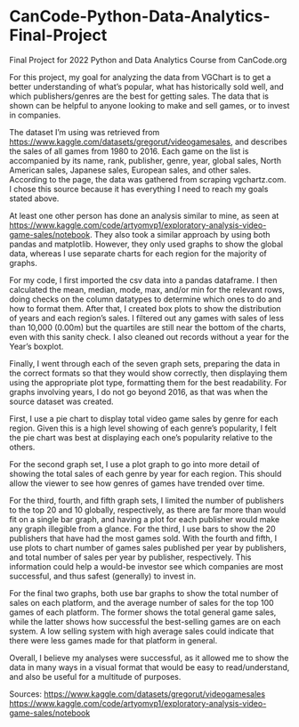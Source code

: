 # CanCode-Python-Data-Analytics-Final-Project
Final Project for 2022 Python and Data Analytics Course from CanCode.org

For this project, my goal for analyzing the data from VGChart is to get a better
understanding of what’s popular, what has historically sold well, and which
publishers/genres are the best for getting sales. The data that is shown can be
helpful to anyone looking to make and sell games, or to invest in companies.

The dataset I’m using was retrieved from
<https://www.kaggle.com/datasets/gregorut/videogamesales>, and describes the
sales of all games from 1980 to 2016. Each game on the list is accompanied by
its name, rank, publisher, genre, year, global sales, North American sales,
Japanese sales, European sales, and other sales. According to the page, the data
was gathered from scraping vgchartz.com. I chose this source because it has
everything I need to reach my goals stated above.

At least one other person has done an analysis similar to mine, as seen at
<https://www.kaggle.com/code/artyomvp1/exploratory-analysis-video-game-sales/notebook>.
They also took a similar approach by using both pandas and matplotlib. However,
they only used graphs to show the global data, whereas I use separate charts for
each region for the majority of graphs.

For my code, I first imported the csv data into a pandas dataframe. I then
calculated the mean, median, mode, max, and/or min for the relevant rows, doing
checks on the column datatypes to determine which ones to do and how to format
them. After that, I created box plots to show the distribution of years and each
region’s sales. I filtered out any games with sales of less than 10,000 (0.00m)
but the quartiles are still near the bottom of the charts, even with this sanity
check. I also cleaned out records without a year for the Year’s boxplot.

Finally, I went through each of the seven graph sets, preparing the data in the
correct formats so that they would show correctly, then displaying them using
the appropriate plot type, formatting them for the best readability. For graphs
involving years, I do not go beyond 2016, as that was when the source dataset
was created.

First, I use a pie chart to display total video game sales by genre for each
region. Given this is a high level showing of each genre’s popularity, I felt
the pie chart was best at displaying each one’s popularity relative to the
others.

For the second graph set, I use a plot graph to go into more detail of showing
the total sales of each genre by year for each region. This should allow the
viewer to see how genres of games have trended over time.

For the third, fourth, and fifth graph sets, I limited the number of publishers
to the top 20 and 10 globally, respectively, as there are far more than would
fit on a single bar graph, and having a plot for each publisher would make any
graph illegible from a glance. For the third, I use bars to show the 20
publishers that have had the most games sold. With the fourth and fifth, I use
plots to chart number of games sales published per year by publishers, and total
number of sales per year by publisher, respectively. This information could help
a would-be investor see which companies are most successful, and thus safest
(generally) to invest in.

For the final two graphs, both use bar graphs to show the total number of sales
on each platform, and the average number of sales for the top 100 games of each
platform. The former shows the total general game sales, while the latter shows
how successful the best-selling games are on each system. A low selling system
with high average sales could indicate that there were less games made for that
platform in general.

Overall, I believe my analyses were successful, as it allowed me to show the
data in many ways in a visual format that would be easy to read/understand, and
also be useful for a multitude of purposes.

Sources:
<https://www.kaggle.com/datasets/gregorut/videogamesales>
<https://www.kaggle.com/code/artyomvp1/exploratory-analysis-video-game-sales/notebook>
